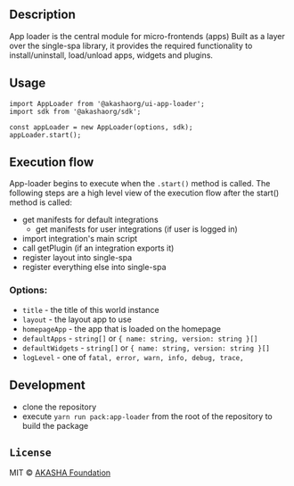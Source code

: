 ## Description

App loader is the central module for micro-frontends (apps)
Built as a layer over the single-spa library, it provides the required functionality
to install/uninstall, load/unload apps, widgets and plugins.


## Usage

```tsx
import AppLoader from '@akashaorg/ui-app-loader';
import sdk from '@akashaorg/sdk';

const appLoader = new AppLoader(options, sdk);
appLoader.start();

```

## Execution flow
App-loader begins to execute when the `.start()` method is called.
The following steps are a high level view of the execution flow after the start() method is called:
- get manifests for default integrations
  - get manifests for user integrations (if user is logged in)
- import integration's main script
- call getPlugin (if an integration exports it)
- register layout into single-spa
- register everything else into single-spa

### Options:
  - `title` - the title of this world instance
  - `layout` - the layout app to use
  - `homepageApp` - the app that is loaded on the homepage
  - `defaultApps` - `string[]` or `{ name: string, version: string }[]`
  - `defaultWidgets` - `string[]` or `{ name: string, version: string }[]`
  - `logLevel` - one of `fatal, error, warn, info, debug, trace,`

## Development
 - clone the repository
 - execute `yarn run pack:app-loader` from the root of the repository to build the package

## `License`

MIT © [AKASHA Foundation](https://akasha.org/)
